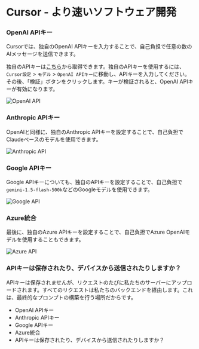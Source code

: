 # Cursor - より速いソフトウェア開発

### OpenAI APIキー

Cursorでは、独自のOpenAI APIキーを入力することで、自己負担で任意の数のAIメッセージを送信できます。

独自のAPIキーは[こちら](https://www.openai.com/api-keys)から取得できます。独自のAPIキーを使用するには、`Cursor設定` > `モデル` > `OpenAI APIキー`に移動し、APIキーを入力してください。その後、「検証」ボタンをクリックします。キーが検証されると、OpenAI APIキーが有効になります。

![OpenAI API](https://mintlify.s3-us-west-1.amazonaws.com/cursor/images/misc/openai-api.png)

### Anthropic APIキー

OpenAIと同様に、独自のAnthropic APIキーを設定することで、自己負担でClaudeベースのモデルを使用できます。

![Anthropic API](https://mintlify.s3-us-west-1.amazonaws.com/cursor/images/misc/anthropic-api.png)

### Google APIキー

Google APIキーについても、独自のAPIキーを設定することで、自己負担で`gemini-1.5-flash-500k`などのGoogleモデルを使用できます。

![Google API](https://mintlify.s3-us-west-1.amazonaws.com/cursor/images/misc/google-api.png)

### Azure統合

最後に、独自のAzure APIキーを設定することで、自己負担でAzure OpenAIモデルを使用することもできます。

![Azure API](https://mintlify.s3-us-west-1.amazonaws.com/cursor/images/misc/azure-api.png)

### APIキーは保存されたり、デバイスから送信されたりしますか？

APIキーは保存されませんが、リクエストのたびに私たちのサーバーにアップロードされます。すべてのリクエストは私たちのバックエンドを経由します。これは、最終的なプロンプトの構築を行う場所だからです。

- OpenAI APIキー
- Anthropic APIキー
- Google APIキー
- Azure統合
- APIキーは保存されたり、デバイスから送信されたりしますか？

